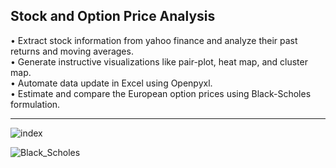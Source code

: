 ## Stock and Option Price Analysis

• Extract stock information from yahoo finance and analyze their past returns and moving averages. <br>
• Generate instructive visualizations like pair-plot, heat map, and cluster map. <br>
• Automate data update in Excel using Openpyxl. <br>
• Estimate and compare the European option prices using Black-Scholes formulation.
<hr>

![index](https://user-images.githubusercontent.com/57285244/223415125-ffd55671-f5b0-44a2-9084-117d6ea234e4.png)

![Black_Scholes](https://user-images.githubusercontent.com/57285244/223415141-38540112-e62f-4bc0-99a0-5a55755a154a.png)
